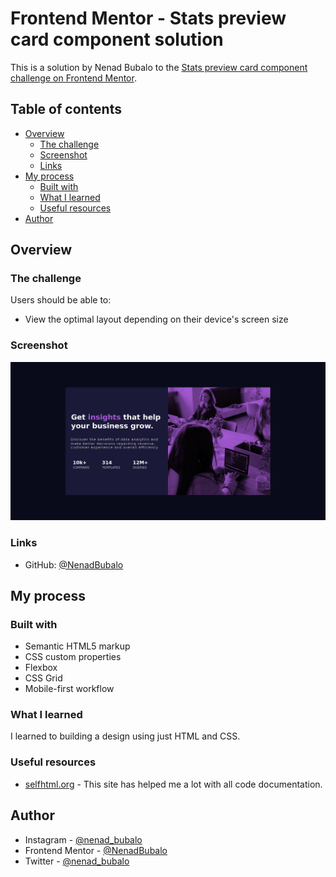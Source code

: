 # Frontend Mentor - Stats preview card component solution

This is a solution by Nenad Bubalo to the [Stats preview card component challenge on Frontend Mentor](https://www.frontendmentor.io/challenges/stats-preview-card-component-8JqbgoU62).  

## Table of contents

- [Overview](#overview)
  - [The challenge](#the-challenge)
  - [Screenshot](#screenshot)
  - [Links](#links)
- [My process](#my-process)
  - [Built with](#built-with)
  - [What I learned](#what-i-learned)
  - [Useful resources](#useful-resources)
- [Author](#author)

## Overview

### The challenge

Users should be able to:

- View the optimal layout depending on their device's screen size

### Screenshot

![](./Images/Screenshot%20card%20component.png)

### Links

- GitHub: [@NenadBubalo](https://github.com/NenadBubalo/Card-Componend-Solution)

## My process

### Built with

- Semantic HTML5 markup
- CSS custom properties
- Flexbox
- CSS Grid
- Mobile-first workflow

### What I learned

I learned to building a design using just HTML and CSS. 

### Useful resources

- [selfhtml.org](https://wiki.selfhtml.org/) - This site has helped me a lot with all code documentation.

## Author

- Instagram - [@nenad_bubalo](https://www.instagram.com/nenad_bubalo)
- Frontend Mentor - [@NenadBubalo](https://www.frontendmentor.io/profile/NenadBubalo)
- Twitter - [@nenad_bubalo](https://www.twitter.com/nenad_bubalo)

